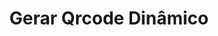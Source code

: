 ---
title: Gerar Qrcode Dinâmico
api:
  file: readme-hml-baas.json
  operationId: post_v1-pix-qrcode-dynamic
hidden: false
---